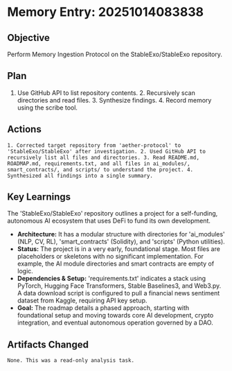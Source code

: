 # Memory Entry: 20251014083838

## Objective
Perform Memory Ingestion Protocol on the StableExo/StableExo repository.

## Plan
1. Use GitHub API to list repository contents. 2. Recursively scan directories and read files. 3. Synthesize findings. 4. Record memory using the scribe tool.

## Actions
```
1. Corrected target repository from 'aether-protocol' to 'StableExo/StableExo' after investigation. 2. Used GitHub API to recursively list all files and directories. 3. Read README.md, ROADMAP.md, requirements.txt, and all files in ai_modules/, smart_contracts/, and scripts/ to understand the project. 4. Synthesized all findings into a single summary.
```

## Key Learnings
The 'StableExo/StableExo' repository outlines a project for a self-funding, autonomous AI ecosystem that uses DeFi to fund its own development.
- **Architecture:** It has a modular structure with directories for 'ai_modules' (NLP, CV, RL), 'smart_contracts' (Solidity), and 'scripts' (Python utilities).
- **Status:** The project is in a very early, foundational stage. Most files are placeholders or skeletons with no significant implementation. For example, the AI module directories and smart contracts are empty of logic.
- **Dependencies & Setup:** 'requirements.txt' indicates a stack using PyTorch, Hugging Face Transformers, Stable Baselines3, and Web3.py. A data download script is configured to pull a financial news sentiment dataset from Kaggle, requiring API key setup.
- **Goal:** The roadmap details a phased approach, starting with foundational setup and moving towards core AI development, crypto integration, and eventual autonomous operation governed by a DAO.

## Artifacts Changed
```
None. This was a read-only analysis task.
```
